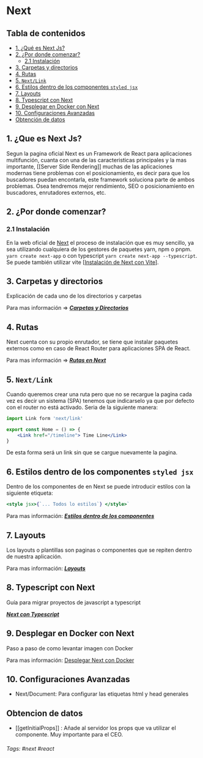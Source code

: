 # Next

## Tabla de contenidos

- [1. ¿Qué es Next Js?](#1--que-es-next-js-)
- [2. ¿Por donde comenzar?](#2--por-donde-comenzar-)
  - [2.1 Instalación](#21-instalaci-n)
- [3. Carpetas y directorios](#3-carpetas-y-directorios)
- [4. Rutas](#4-rutas)
- [5. `Next/Link`](#5--next-link-)
- [6. Estilos dentro de los componentes `styled jsx`](#6-estilos-dentro-de-los-componentes--styled-jsx-)
- [7. Layouts](#7-layouts)
- [8. Typescript con Next](#8-typescript-con-next)
- [9. Desplegar en Docker con Next](#9-desplegar-en-docker-con-next)
- [10. Configuraciones Avanzadas](#10-configuraciones-avanzadas)
- [Obtención de datos](#obtencion-de-datos)

## 1. ¿Que es Next Js?

Segun la pagina oficial Next es un Framework de React para aplicaciones multifunción, cuanta con una de las caracteristicas principales y la mas importante, [[Server Side Rendering]] muchas de las aplicaciones modernas tiene problemas con el posicionamiento, es decir para que los buscadores puedan encontarla, este framework soluciona parte de ambos problemas. Osea tendremos mejor rendimiento, SEO o posicionamiento en buscadores, enrutadores externos, etc.

## 2. ¿Por donde comenzar?

### 2.1 Instalación

En la web oficial de [Next](https://nextjs.org/docs/getting-started) el proceso de instalación que es muy sencillo, ya sea utilizando cualquiera de los gestores de paquetes yarn, npm o pnpm.
` yarn create next-app` o con typescript `yarn create next-app --typescript`.
Se puede también utilizar vite [[Instalación de Next con Vite]()].

## 3. Carpetas y directorios

Explicación de cada uno de los directorios y carpetas

Para mas información => **_[Carpetas y Directorios](002%20Carpetas%20y%20Directorios.md)_**

## 4. Rutas

Next cuenta con su propio enrutador, se tiene que instalar paquetes externos como en caso de React Router para aplicaciones SPA de React.

Para mas información => **_[Rutas en Next](005%20Rutas%20en%20Next.md)_**

## 5. `Next/Link`

Cuando queremos crear una ruta pero que no se recargue la pagina cada vez es decir un sistema (SPA) tenemos que indicarselo ya que por defecto con el router no está activado. Seria de la siguiente manera:

```jsx
import Link form 'next/link'

export const Home = () => {
	<Link href="/timeline"> Time Line</Link>
}
```

De esta forma será un link sin que se cargue nuevamente la pagina.

## 6. Estilos dentro de los componentes `styled jsx`

Dentro de los componentes de en Next se puede introducir estilos con la siguiente etiqueta:

```jsx
<style jsx>{`... Todos lo estilos`} </style>`
```

Para mas información: **_[Estilos dentro de los componentes](004%20Estilos%20dentro%20de%20los%20componentes.md)_**

## 7. Layouts

Los layouts o plantillas son paginas o componentes que se repiten dentro de nuestra aplicación.

Para mas información: **_[Layouts](006%20Layouts.md)_**

## 8. Typescript con Next

Guía para migrar proyectos de javascript a typescript

**_[Next con Typescript](007%20Next%20con%20Typescript.md)_**

## 9. Desplegar en Docker con Next

Paso a paso de como levantar imagen con Docker

Para mas información: [Desplegar Next con Docker](009%20Desplegar%20Next%20con%20Docker.md)

## 10. Configuraciones Avanzadas

- Next/Document: Para configurar las etiquetas html y head generales

## Obtencion de datos

- [[getInitialProps]] : Añade al servidor los props que va utilizar el componente. Muy importante para el CEO.

###### Tags: #next #react
